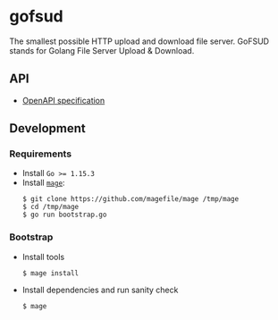 # gofsud
The smallest possible HTTP upload and download file server. 
GoFSUD stands for Golang File Server Upload & Download.

## API
* [OpenAPI specification](https://app.swaggerhub.com/apis/AgentKarbon/gofsud/1.0.0)

## Development
### Requirements
* Install `Go >= 1.15.3`
* Install [`mage`](https://magefile.org/):
  ```shell script
  $ git clone https://github.com/magefile/mage /tmp/mage
  $ cd /tmp/mage
  $ go run bootstrap.go
  ```

### Bootstrap
* Install tools
  ```shell script
  $ mage install
  ```
* Install dependencies and run sanity check
  ```shell script
  $ mage
  ```